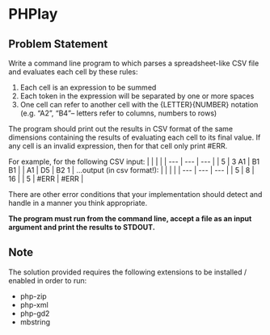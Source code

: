 # PHPlay

## Problem Statement

Write a command line program to which parses a spreadsheet-like CSV file and evaluates each cell by these rules:

1. Each cell is an expression to be summed
2. Each token in the expression will be separated by one or more spaces
3. One cell can refer to another cell with the {LETTER}{NUMBER} notation (e.g. “A2”, “B4”– letters refer to columns, numbers to rows)

The program should print out the results in CSV format of the same dimensions containing the results of evaluating each cell to its final value. If any cell is an invalid expression, then for that cell only print #ERR.

For example, for the following CSV input:
| | | |
| --- | --- | --- |
| 5 | 3 A1 | B1 B1 |
| A1 | D5 | B2 1 |
...output (in csv format!):
| | | |
| --- | --- | --- |
| 5 | 8 | 16 |
| 5 | #ERR | #ERR |

There are other error conditions that your implementation should detect and handle in a manner you think appropriate.

**The program must run from the command line, accept a file as an input argument and print the results to STDOUT.**

## Note

The solution provided requires the following extensions to be installed / enabled in order to run:

- php-zip
- php-xml
- php-gd2
- mbstring
